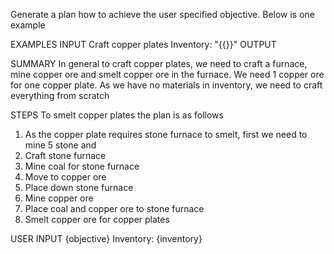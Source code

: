 Generate a plan how to achieve the user specified objective. Below is one example

EXAMPLES
INPUT
Craft copper plates
Inventory: "{{}}"
OUTPUT

SUMMARY
In general to craft copper plates, we need to craft a furnace, mine copper ore and smelt copper ore in the furnace. We need 1 copper ore for one copper plate. As we have no materials in inventory, we need to craft everything from scratch

STEPS
To smelt copper plates the plan is as follows

1. As the copper plate requires stone furnace to smelt, first we need to mine 5 stone and
2. Craft stone furnace
3. Mine coal for stone furnace
4. Move to copper ore
5. Place down stone furnace
6. Mine copper ore
7. Place coal and copper ore to stone furnace
8. Smelt copper ore for copper plates

USER INPUT
{objective}
Inventory: {inventory}
